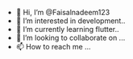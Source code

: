 - 👋 Hi, I’m @Faisalnadeem123
- 👀 I’m interested in development..
- 🌱 I’m currently learning flutter..
- 💞️ I’m looking to collaborate on ...
- 📫 How to reach me ...

<!---
Faisalnadeem123/Faisalnadeem123 is a ✨ special ✨ repository because its `README.md` (this file) appears on your GitHub profile.
You can click the Preview link to take a look at your changes.
--->
